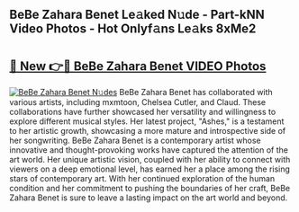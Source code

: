 ## BeBe Zahara Benet Le𝚊ked N𝚞de - Part-kNN Video Photos - Hot Onlyf𝚊ns Le𝚊ks 8xMe2

# <h2><a href="http://ab54032.deff.icu/?id=BeBe+Zahara+Benet">🔗 New 👉🔴 BeBe Zahara Benet VIDEO Photos</a></h2>

[![BeBe Zahara Benet N𝚞des](https://i.imgur.com/rIISA9y.gif)](http://ab54032.deff.icu/?id=BeBe+Zahara+Benet)
BeBe Zahara Benet has collaborated with various artists, including mxmtoon, Chelsea Cutler, and Claud. These collaborations have further showcased her versatility and willingness to explore different musical styles. Her latest project, "Ashes," is a testament to her artistic growth, showcasing a more mature and introspective side of her songwriting. BeBe Zahara Benet is a contemporary artist whose innovative and thought-provoking works have captured the attention of the art world. Her unique artistic vision, coupled with her ability to connect with viewers on a deep emotional level, has earned her a place among the rising stars of contemporary art. With her continued exploration of the human condition and her commitment to pushing the boundaries of her craft, BeBe Zahara Benet is sure to leave a lasting impact on the art world and beyond.
